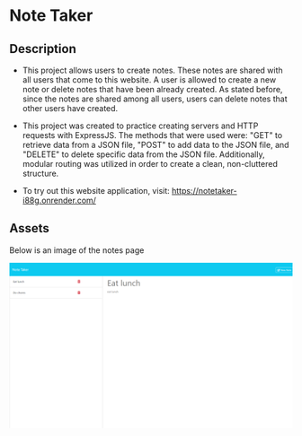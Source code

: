 # Note Taker

## Description

- This project allows users to create notes. These notes are shared with all users that come to this website. A user is allowed to create a new note or delete notes that have been already created. As stated before, since the notes are shared among all users, users can delete notes that other users have created.

- This project was created to practice creating servers and HTTP requests with ExpressJS. The methods that were used were: "GET" to retrieve data from a JSON file, "POST" to add data to the JSON file, and "DELETE" to delete specific data from the JSON file. Additionally, modular routing was utilized in order to create a clean, non-cluttered structure.

- To try out this website application, visit: https://notetaker-i88g.onrender.com/

## Assets

Below is an image of the notes page

![](./images/note-taker.png)

